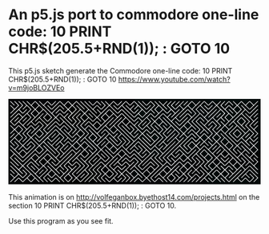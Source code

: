 
# An p5.js port to commodore one-line code: 10 PRINT CHR$(205.5+RND(1)); : GOTO 10

This p5.js sketch generate the Commodore one-line code: 10 PRINT CHR$(205.5+RND(1)); : GOTO 10
https://www.youtube.com/watch?v=m9joBLOZVEo

![alt tag](10PRINT.jpg)

This animation is on http://volfeganbox.byethost14.com/projects.html on the section 10 PRINT CHR$(205.5+RND(1)); : GOTO 10.

Use this program as you see fit.